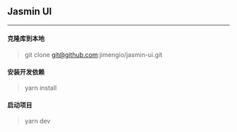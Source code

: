 ## Jasmin UI
----

#### 克隆库到本地

> git clone git@github.com:jimengio/jasmin-ui.git

#### 安装开发依赖

> yarn install

#### 启动项目

> yarn dev

